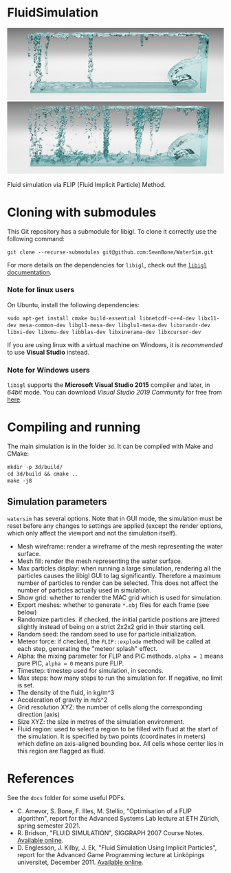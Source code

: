 # FluidSimulation 

![Low-resolution simulation](docs/dam-break-low-res.png)
![High-resolution simulation](docs/dam-break-high-res.png)

Fluid simulation via FLIP (Fluid Implicit Particle) Method.


# Cloning with submodules

This Git repository has a submodule for libigl. To clone it correctly use the following command:

    git clone --recurse-submodules git@github.com:SeanBone/WaterSim.git

For more details on the dependencies for `libigl`, check out the [`libigl` documentation](https://libigl.github.io/tutorial/).

### Note for linux users

On Ubuntu, install the following dependencies:

```
sudo apt-get install cmake build-essential libnetcdf-c++4-dev libx11-dev mesa-common-dev libgl1-mesa-dev libglu1-mesa-dev libxrandr-dev libxi-dev libxmu-dev libblas-dev libxinerama-dev libxcursor-dev
```

If you are using linux with a virtual machine on Windows, it is *recommended* to use **Visual Studio** instead.

### Note for Windows users

`libigl` supports the **Microsoft Visual Studio 2015** compiler and later, in *64bit* mode. You can download *Visual Studio 2019 Community* for free from [here](https://visualstudio.microsoft.com/vs/).

# Compiling and running

The main simulation is in the folder `3d`. It can be compiled with Make and CMake:

    mkdir -p 3d/build/
    cd 3d/build && cmake ..
    make -j8

## Simulation parameters

`watersim` has several options. Note that in GUI mode, the simulation must be reset before any changes to settings are applied (except the render options, which only affect the viewport and not the simulation itself).

 - Mesh wireframe: render a wireframe of the mesh representing the water surface.
 - Mesh fill: render the mesh representing the water surface.
 - Max particles display: when running a large simulation, rendering all the particles causes the libigl GUI to lag significantly. Therefore a maximum number of particles to render can be selected. This does not affect the number of particles actually used in simulation.
 - Show grid: whether to render the MAC grid which is used for simulation.
 - Export meshes: whether to generate `*.obj` files for each frame (see below)
 - Randomize particles: if checked, the initial particle positions are jittered slightly instead of being on a strict 2x2x2 grid in their starting cell.
 - Random seed: the random seed to use for particle initialization.
 - Meteor force: if checked, the `FLIP::explode` method will be called at each step, generating the "meteor splash" effect.
 - Alpha: the mixing parameter for FLIP and PIC methods. `alpha = 1` means pure PIC, `alpha = 0` means pure FLIP.
 - Timestep: timestep used for simulation, in seconds.
 - Max steps: how many steps to run the simulation for. If negative, no limit is set.
 - The density of the fluid, in kg/m^3
 - Acceleration of gravity in m/s^2
 - Grid resolution XYZ: the number of cells along the corresponding direction (axis)
 - Size XYZ: the size in metres of the simulation environment.
 - Fluid region: used to select a region to be filled with fluid at the start of the simulation. It is specified by two points (coordinates in meters) which define an axis-aligned bounding box. All cells whose center lies in this region are flagged as fluid.


<!-- ## Viewport navigation in GUI mode

In GUI mode you can navigate using the following controls:
- Left mouse button to rotate
- Right mouse button to pan
- Scroll to zoom
If at first it seems like the viewport is empty, try zooming out ;) -->


# References

See the `docs` folder for some useful PDFs.

- C. Amevor, S. Bone, F. Illes, M. Stellio, "Optimisation of a FLIP algorithm", report for the Advanced Systems Lab lecture at ETH Zürich, spring semester 2021.
- R. Bridson, "FLUID SIMULATION", SIGGRAPH 2007 Course Notes. [Available online](https://www.cs.ubc.ca/~rbridson/fluidsimulation/fluids_notes.pdf).
- D. Englesson, J. Kilby, J. Ek, "Fluid Simulation Using Implicit Particles", report for the Advanced Game Programming lecture at Linköpings universitet, December 2011. [Available online](http://danenglesson.com/flipfluid.html).
